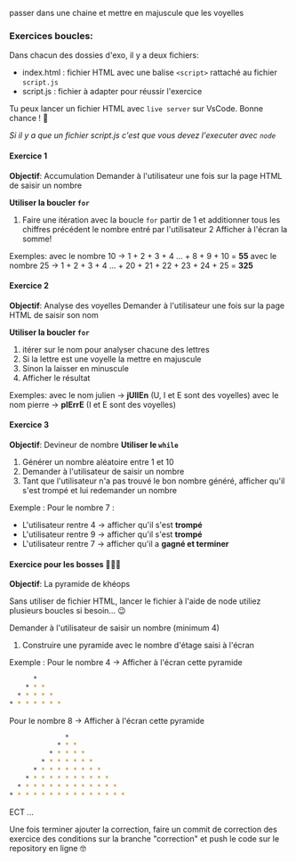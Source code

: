 passer dans une chaine et mettre en majuscule que les voyelles

### Exercices boucles:

Dans chacun des dossies d'exo, il y a deux fichiers:
- index.html : fichier HTML avec une balise `<script>` rattaché au fichier `script.js`
- script.js : fichier à adapter pour réussir l'exercice

Tu peux lancer un fichier HTML avec `live server` sur VsCode. Bonne chance ! 💪

*Si il y a que un fichier script.js c'est que vous devez l'executer avec `node`*


#### Exercice 1 

**Objectif**: Accumulation
Demander à l'utilisateur une fois sur la page HTML de saisir un nombre


**Utiliser la boucler `for`**

1. Faire une itération avec la boucle `for`
partir de 1 et additionner tous les chiffres précédent le nombre entré par l'utilisateur
2 Afficher à l'écran la somme!

Exemples: 
avec le nombre 10 -> 1 + 2 + 3 + 4 ... + 8 + 9 + 10 = **55**
avec le nombre 25 -> 1 + 2 + 3 + 4 ... + 20 + 21 + 22 + 23 + 24 + 25 = **325**

#### Exercice 2 

**Objectif**: Analyse des voyelles
Demander à l'utilisateur une fois sur la page HTML de saisir son nom


**Utiliser la boucler `for`**

1. itérer sur le nom pour analyser chacune des lettres
2. Si la lettre est une voyelle la mettre en majuscule
3. Sinon la laisser en minuscule
4. Afficher le résultat

Exemples: 
avec le nom julien -> **jUlIEn** (U, I et E sont des voyelles)
avec le nom pierre -> **pIErrE** (I et E sont des voyelles)


#### Exercice 3

**Objectif**: Devineur de nombre
**Utiliser le `while`**

1. Générer un nombre aléatoire entre 1 et 10
2. Demander à l'utilisateur de saisir un nombre
3. Tant que l'utilisateur n'a pas trouvé le bon nombre généré, afficher qu'il s'est trompé et lui redemander un nombre

Exemple :
Pour le nombre 7 :
- L'utilisateur rentre 4 -> afficher qu'il s'est **trompé**
- L'utilisateur rentre 9 -> afficher qu'il s'est **trompé**
- L'utilisateur rentre 7 -> afficher qu'il a **gagné et terminer**

#### Exercice pour les bosses 🏋️‍♂️🦁

**Objectif**: La pyramide de khéops

Sans utiliser de fichier HTML, lancer le fichier à l'aide de node
utiliez plusieurs boucles si besoin... 😉

Demander à l'utilisateur de saisir un nombre (minimum 4)
1. Construire une pyramide avec le nombre d'étage saisi à l'écran

Exemple :
Pour le nombre 4 -> Afficher à l'écran cette pyramide

```bash
      *
    * * *
  * * * * *
* * * * * * *
```

Pour le nombre 8 -> Afficher à l'écran cette pyramide

```bash
              *
            * * *
          * * * * *
        * * * * * * *
      * * * * * * * * *
    * * * * * * * * * * *
  * * * * * * * * * * * * *
* * * * * * * * * * * * * * * 
```

ECT ...


Une fois terminer ajouter la correction, faire un commit de correction des exercice des conditions sur la branche "correction" et push le code sur le repository en ligne 🤓